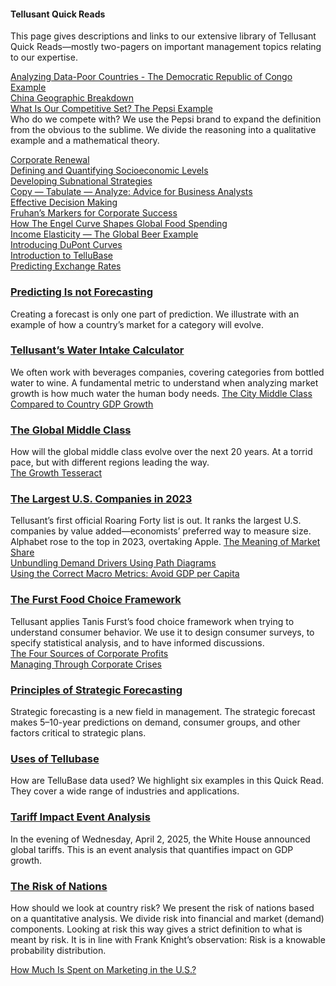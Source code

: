 #### Tellusant Quick Reads
This page gives descriptions and links to our extensive library of Tellusant Quick Reads—mostly two-pagers on important management topics relating to our expertise.  


[Analyzing Data-Poor Countries - The Democratic Republic of Congo Example](Tellusant-Quick-Read-Analyzing-Data-Poor-Countries-DRC-Example.pdf)  
[China Geographic Breakdown](Tellusant-Quick-Read-China-Geographic-Breakdown.pdf)  
[What Is Our Competitive Set? The Pepsi Example](Tellusant-Quick-Read-Competitive-Set-Pepsi-Example.pdf)  
Who do we compete with? We use the Pepsi brand to expand the definition from the obvious to the sublime. We divide the reasoning into a qualitative example and a mathematical theory.  

[Corporate Renewal](Tellusant-Quick-Read-Corporate-Renewal.pdf)  
[Defining and Quantifying Socioeconomic Levels](Tellusant-Quick-Read-Socioeconomic-Levels.pdf)  
[Developing Subnational Strategies](Tellusant-Quick-Read-Subnational-Strategies.pdf)  
[Copy — Tabulate — Analyze: Advice for Business Analysts](Tellusant-Quick-Read-Copy-Tabulate-Analyze.pdf)  
[Effective Decision Making](Tellusant-Quick-Read-Effective-Decision-Making.pdf)  
[Fruhan’s Markers for Corporate Success](Tellusant-Quick-Read-Fruhan-Success-Markers.pdf)  
[How The Engel Curve Shapes Global Food Spending](Tellusant-Quick-Read-Engel-Curve.pdf)  
[Income Elasticity — The Global Beer Example](Tellusant-Quick-Read-Income-Elasticity-Beer-Example.pdf)  
[Introducing DuPont Curves](Tellusant-Quick-Read-DuPont-Curves.pdf)  
[Introduction to TelluBase](Tellusant-Quick-Read-TelluBase-Intro.pdf)  
[Predicting Exchange Rates](Tellusant-Quick-Read-Exchange-Rate-Predictions.pdf)  
### [Predicting Is not Forecasting](Tellusant-Quick-Read-Predicting-vs-Forecasting.pdf)  
Creating a forecast is only one part of prediction. We illustrate with an example of how a country’s market for a category will evolve.
### [Tellusant’s Water Intake Calculator](Tellusant-Quick-Read-Water-Intake-Calculator.pdf)  
We often work with beverages companies, covering categories from bottled water to wine. A fundamental metric to understand when analyzing market growth is how much water the human body needs.
[The City Middle Class Compared to Country GDP Growth](Tellusant-Quick-Read-City-Middle-Class.pdf)  
### [The Global Middle Class](Tellusant-Quick-Read-Global-Middle-Class.pdf)  
How will the global middle class evolve over the next 20 years. At a torrid pace, but with different regions leading the way.  
[The Growth Tesseract](Tellusant-Quick-Read-Growth-Tesseract.pdf)  
### [The Largest U.S. Companies in 2023](Tellusant-Quick-Read-US-Largest-Companies-2023.pdf)  
Tellusant’s first official Roaring Forty list is out. It ranks the largest U.S. companies by value added—economists’ preferred way to measure size. Alphabet rose to the top in 2023, overtaking Apple.
[The Meaning of Market Share](Tellusant-Quick-Read-Market-Share-Meaning.pdf)  
[Unbundling Demand Drivers Using Path Diagrams](Tellusant-Quick-Read-Path-Diagrams.pdf)  
[Using the Correct Macro Metrics: Avoid GDP per Capita](Tellusant-Quick-Read-Correct-Macro-Metrics.pdf)  

### [The Furst Food Choice Framework](Tellusant-Quick-Read-Furst-Food-Choice-Framework.pdf)
Tellusant applies Tanis Furst’s food choice framework when trying to understand consumer behavior. We use it to design consumer surveys, to specify statistical analysis, and to have informed discussions.  
[The Four Sources of Corporate Profits](Tellusant-Quick-Read-Makadok-Four-Profit-Sources.pdf)  
[Managing Through Corporate Crises](Tellusant-Quick-Read-Managing-Corporate-Crises.pdf)  
### [Principles of Strategic Forecasting](Tellusant-Quick-Read-Strategic-Forecasting-Principles.pdf)  
Strategic forecasting is a new field in management. The strategic forecast makes 5–10-year predictions on demand, consumer groups, and other factors critical to strategic plans.  
### [Uses of Tellubase](Tellusant-Quick-Read-TelluBase-Uses.pdf)  
How are TelluBase data used? We highlight six examples in this Quick Read. They cover a wide range of industries and applications.  

### [Tariff Impact Event Analysis](Tellusant-Quick-Read-Tariff-Impact-Event-Analysis.pdf)  
In the evening of Wednesday, April 2, 2025, the White House announced global tariffs. This is an event analysis that quantifies impact on GDP growth.  
### [The Risk of Nations](Tellusant-Quick-Read-Risk-of-Nations.pdf)  
How should we look at country risk? We present the risk of nations based on a quantitative analysis. We divide risk into financial and market (demand) components. Looking at risk this way gives a strict definition to what is meant by risk. It is in line with Frank Knight’s observation: Risk is a knowable probability distribution.  

[How Much Is Spent on Marketing in the U.S.?](Tellusant-Quick-Read-US-Marketing-Spend)  
 


